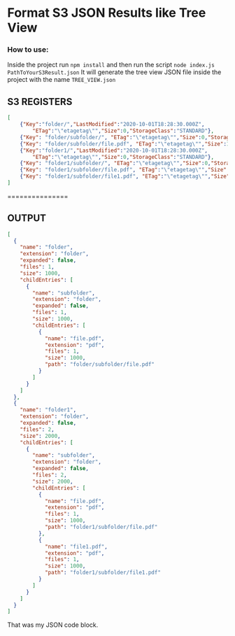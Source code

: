 
Format S3 JSON Results like Tree View
===============

### How to use:

Inside the project run
`npm install`
and then run the script
`node index.js PathToYourS3Result.json`
It will generate the tree view JSON file inside the project with the name `TREE_VIEW.json`

S3 REGISTERS
----

```json
[
    {"Key":"folder/","LastModified":"2020-10-01T18:28:30.000Z",
        "ETag":"\"etagetag\"","Size":0,"StorageClass":"STANDARD"},
    {"Key": "folder/subfolder/", "ETag":"\"etagetag\"","Size":0,"StorageClass":"STANDARD"},
    {"Key": "folder/subfolder/file.pdf", "ETag":"\"etagetag\"","Size":1000,"StorageClass":"STANDARD"},
    {"Key":"folder1/","LastModified":"2020-10-01T18:28:30.000Z",
        "ETag":"\"etagetag\"","Size":0,"StorageClass":"STANDARD"},
    {"Key": "folder1/subfolder/", "ETag":"\"etagetag\"","Size":0,"StorageClass":"STANDARD"},
    {"Key": "folder1/subfolder/file.pdf", "ETag":"\"etagetag\"","Size":1000,"StorageClass":"STANDARD"},
    {"Key": "folder1/subfolder/file1.pdf", "ETag":"\"etagetag\"","Size":1000,"StorageClass":"STANDARD"}
]
```

===============

OUTPUT
----

```json
[
  {
    "name": "folder",
    "extension": "folder",
    "expanded": false,
    "files": 1,
    "size": 1000,
    "childEntries": [
      {
        "name": "subfolder",
        "extension": "folder",
        "expanded": false,
        "files": 1,
        "size": 1000,
        "childEntries": [
          {
            "name": "file.pdf",
            "extension": "pdf",
            "files": 1,
            "size": 1000,
            "path": "folder/subfolder/file.pdf"
          }
        ]
      }
    ]
  },
  {
    "name": "folder1",
    "extension": "folder",
    "expanded": false,
    "files": 2,
    "size": 2000,
    "childEntries": [
      {
        "name": "subfolder",
        "extension": "folder",
        "expanded": false,
        "files": 2,
        "size": 2000,
        "childEntries": [
          {
            "name": "file.pdf",
            "extension": "pdf",
            "files": 1,
            "size": 1000,
            "path": "folder1/subfolder/file.pdf"
          },
          {
            "name": "file1.pdf",
            "extension": "pdf",
            "files": 1,
            "size": 1000,
            "path": "folder1/subfolder/file1.pdf"
          }
        ]
      }
    ]
  }
]
```

That was my JSON code block.
